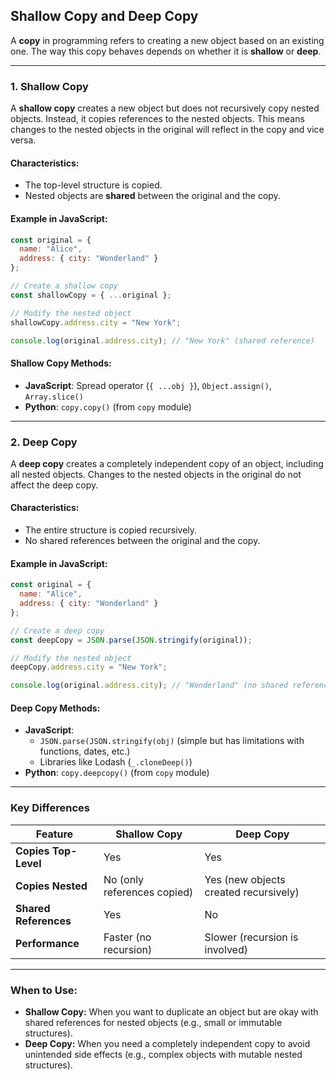 ## **Shallow Copy and Deep Copy**

A **copy** in programming refers to creating a new object based on an existing one. The way this copy behaves depends on whether it is **shallow** or **deep**.

---

### 1. **Shallow Copy**
A **shallow copy** creates a new object but does not recursively copy nested objects. Instead, it copies references to the nested objects. This means changes to the nested objects in the original will reflect in the copy and vice versa.

#### Characteristics:
- The top-level structure is copied.
- Nested objects are **shared** between the original and the copy.

#### Example in JavaScript:
```javascript
const original = { 
  name: "Alice", 
  address: { city: "Wonderland" } 
};

// Create a shallow copy
const shallowCopy = { ...original };

// Modify the nested object
shallowCopy.address.city = "New York";

console.log(original.address.city); // "New York" (shared reference)
```

#### Shallow Copy Methods:
- **JavaScript**: Spread operator (`{ ...obj }`), `Object.assign()`, `Array.slice()`
- **Python**: `copy.copy()` (from `copy` module)

---

### 2. **Deep Copy**
A **deep copy** creates a completely independent copy of an object, including all nested objects. Changes to the nested objects in the original do not affect the deep copy.

#### Characteristics:
- The entire structure is copied recursively.
- No shared references between the original and the copy.

#### Example in JavaScript:
```javascript
const original = { 
  name: "Alice", 
  address: { city: "Wonderland" } 
};

// Create a deep copy
const deepCopy = JSON.parse(JSON.stringify(original));

// Modify the nested object
deepCopy.address.city = "New York";

console.log(original.address.city); // "Wonderland" (no shared reference)
```

#### Deep Copy Methods:
- **JavaScript**: 
  - `JSON.parse(JSON.stringify(obj)` (simple but has limitations with functions, dates, etc.)
  - Libraries like Lodash (`_.cloneDeep()`)
- **Python**: `copy.deepcopy()` (from `copy` module)

---

### **Key Differences**

| Feature              | Shallow Copy                               | Deep Copy                                |
|----------------------|--------------------------------------------|------------------------------------------|
| **Copies Top-Level** | Yes                                        | Yes                                      |
| **Copies Nested**    | No (only references copied)                | Yes (new objects created recursively)   |
| **Shared References**| Yes                                        | No                                       |
| **Performance**      | Faster (no recursion)                     | Slower (recursion is involved)          |

---

### When to Use:
- **Shallow Copy:** When you want to duplicate an object but are okay with shared references for nested objects (e.g., small or immutable structures).
- **Deep Copy:** When you need a completely independent copy to avoid unintended side effects (e.g., complex objects with mutable nested structures).

